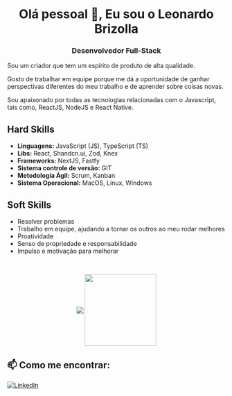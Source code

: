 <h1 align="center">Olá pessoal 👋, Eu sou o Leonardo Brizolla</h1>
<h3 align="center">Desenvolvedor Full-Stack</h3>
<p align="left">
Sou um criador que tem um espírito de produto de alta qualidade.

Gosto de trabalhar em equipe porque me dá a oportunidade de ganhar perspectivas diferentes do meu trabalho e de aprender sobre coisas novas.

Sou apaixonado por todas as tecnologias relacionadas com o Javascript, tais como, ReactJS, NodeJS e React Native.

</p>


## Hard Skills

- **Linguagens:** JavaScript (JS), TypeScript (TS)
- **Libs:** React, Shandcn.ui, Zod, Knex
- **Frameworks:** NextJS, Fastfy
- **Sistema controle de versão:** GIT
- **Metodología Ágil:** Scrum, Kanban
- **Sistema Operacional:** MacOS, Linux, Windows

## Soft Skills

- Resolver problemas
- Trabalho em equipe, ajudando a tornar os outros ao meu rodar melhores
- Proatividade
- Senso de propriedade e responsabilidade
- Impulso e motivação para melhorar


<br/>

<p align="center">
   <img
      align="center"
      src="https://github-readme-stats.vercel.app/api/top-langs/?username=LeonardoBrizolla&layout=compact&theme=tokyonight"
    />
  <img   
      align="center"
      height="165" 
       src="https://github-readme-stats.vercel.app/api?username=LeonardoBrizolla&show_icons=true&theme=tokyonight"
    />
</p>

## 📫 Como me encontrar:
[![LinkedIn](https://img.shields.io/badge/-LINKEDIN-blue?style=for-the-badge&logo=linkedin)](https://www.linkedin.com/in/leonardo-brizolla/?locale=pt_BR/)

